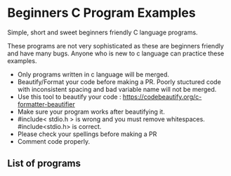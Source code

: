 # Beginners C Program Examples

Simple, short and sweet beginners friendly C language programs.

These programs are not very sophisticated as these are beginners friendly and have many bugs. Anyone who is new to c language can practice these examples.

- Only programs written in c language will be merged.
- Beautify/Format your code before making a PR. Poorly stuctured code with inconsistent spacing and bad variable name will not be merged.
- Use this tool to beautify your code : https://codebeautify.org/c-formatter-beautifier
- Make sure your program works after beautifying it.
- #include< stdio.h > is wrong and you must remove whitespaces. #include<stdio.h> is correct.
- Please check your spellings before making a PR
- Comment code properly.


## List of programs

